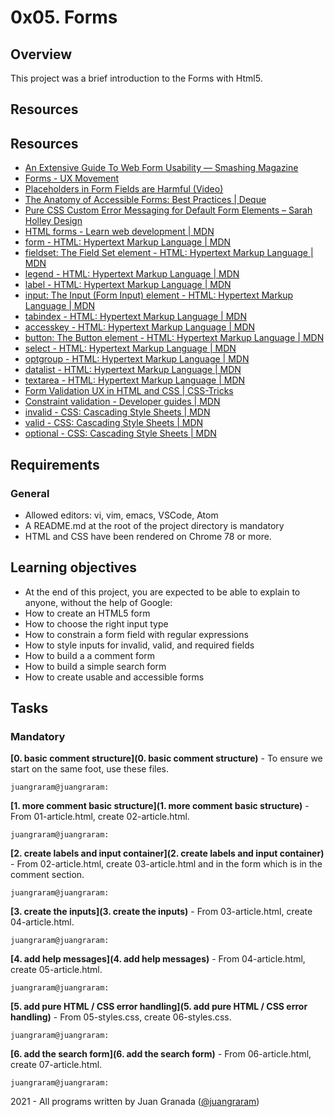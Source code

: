 # 0x05. Forms

## Overview
This project was a brief introduction to the Forms with Html5.

## Resources
## Resources
* [An Extensive Guide To Web Form Usability — Smashing Magazine](https://www.smashingmagazine.com/2011/11/extensive-guide-web-form-usability/)
* [Forms - UX Movement](https://uxmovement.com/category/forms/)
* [Placeholders in Form Fields are Harmful (Video)](https://www.nngroup.com/videos/placeholders-form-fields/)
* [The Anatomy of Accessible Forms: Best Practices | Deque](https://www.deque.com/blog/anatomy-of-accessible-forms-best-practices/)
* [Pure CSS Custom Error Messaging for Default Form Elements – Sarah Holley Design](http://sarahholleydesign.com/pure-css-custom-error-messaging-for-default-form-elements/)
* [HTML forms - Learn web development | MDN](https://developer.mozilla.org/en-US/docs/Learn/Forms)
* [form - HTML: Hypertext Markup Language | MDN](https://developer.mozilla.org/en-US/docs/Web/HTML/Element/form)
* [fieldset: The Field Set element - HTML: Hypertext Markup Language | MDN](https://developer.mozilla.org/en-US/docs/Web/HTML/Element/fieldset)
* [legend - HTML: Hypertext Markup Language | MDN](https://developer.mozilla.org/en-US/docs/Web/HTML/Element/legend)
* [label - HTML: Hypertext Markup Language | MDN](https://developer.mozilla.org/en-US/docs/Web/HTML/Element/label)
* [input: The Input (Form Input) element - HTML: Hypertext Markup Language | MDN](https://developer.mozilla.org/en-US/docs/Web/HTML/Element/input)
* [tabindex - HTML: Hypertext Markup Language | MDN](https://developer.mozilla.org/en-US/docs/Web/HTML/Global_attributes/tabindex)
* [accesskey - HTML: Hypertext Markup Language | MDN](https://developer.mozilla.org/en-US/docs/Web/HTML/Global_attributes/accesskey)
* [button: The Button element - HTML: Hypertext Markup Language | MDN](https://developer.mozilla.org/en-US/docs/Web/HTML/Element/button)
* [select - HTML: Hypertext Markup Language | MDN](https://developer.mozilla.org/en-US/docs/Web/HTML/Element/select)
* [optgroup - HTML: Hypertext Markup Language | MDN](https://developer.mozilla.org/en-US/docs/Web/HTML/Element/optgroup)
* [datalist - HTML: Hypertext Markup Language | MDN](https://developer.mozilla.org/en-US/docs/Web/HTML/Element/datalist)
* [textarea - HTML: Hypertext Markup Language | MDN](https://developer.mozilla.org/en-US/docs/Web/HTML/Element/textarea)
* [Form Validation UX in HTML and CSS | CSS-Tricks](https://css-tricks.com/form-validation-ux-html-css/)
* [Constraint validation - Developer guides | MDN](https://developer.mozilla.org/en-US/docs/Web/Guide/HTML/HTML5/Constraint_validation)
* [invalid - CSS: Cascading Style Sheets | MDN](https://developer.mozilla.org/en-US/docs/Web/CSS/:invalid)
* [valid - CSS: Cascading Style Sheets | MDN](https://developer.mozilla.org/en-US/docs/Web/CSS/:valid)
* [optional - CSS: Cascading Style Sheets | MDN](https://developer.mozilla.org/en-US/docs/Web/CSS/:optional)



## Requirements
### General
* Allowed editors: vi, vim, emacs, VSCode, Atom
* A README.md at the root of the project directory is mandatory
* HTML and CSS have been rendered on Chrome 78 or more.

## Learning objectives
* At the end of this project, you are expected to be able to explain to anyone, without the help of Google:
* How to create an HTML5 form
* How to choose the right input type
* How to constrain a form field with regular expressions
* How to style inputs for invalid, valid, and required fields
* How to build a a comment form
* How to build a simple search form
* How to create usable and accessible forms


## Tasks
### Mandatory
**[0. basic comment structure](0. basic comment structure)** - To ensure we start on the same foot, use these files.
```
juangraram@juangraram:
```
**[1. more comment basic structure](1. more comment basic structure)** - From 01-article.html, create 02-article.html.
```
juangraram@juangraram:
```
**[2. create labels and input container](2. create labels and input container)** - From 02-article.html, create 03-article.html and in the form which is in the comment section.
```
juangraram@juangraram:
```
**[3. create the inputs](3. create the inputs)** - From 03-article.html, create 04-article.html.
```
juangraram@juangraram:
```
**[4. add help messages](4. add help messages)** - From 04-article.html, create 05-article.html.
```
juangraram@juangraram:
```
**[5. add pure HTML / CSS error handling](5. add pure HTML / CSS error handling)** - From 05-styles.css, create 06-styles.css.
```
juangraram@juangraram:
```
**[6. add the search form](6. add the search form)** - From 06-article.html, create 07-article.html.
```
juangraram@juangraram:
```

2021 - All programs written by Juan Granada ([@juangraram](https://twitter.com/JuanGraRam))
